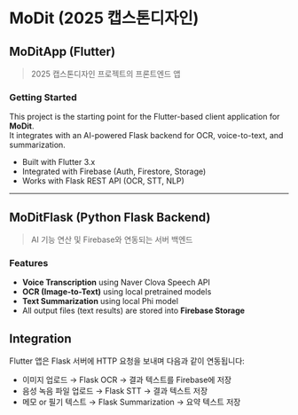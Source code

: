 # MoDit (2025 캡스톤디자인)

## MoDitApp (Flutter)
> 2025 캡스톤디자인 프로젝트의 프론트엔드 앱

### Getting Started
This project is the starting point for the Flutter-based client application for **MoDit**.  
It integrates with an AI-powered Flask backend for OCR, voice-to-text, and summarization.

- Built with Flutter 3.x  
- Integrated with Firebase (Auth, Firestore, Storage)  
- Works with Flask REST API (OCR, STT, NLP)

---

## MoDitFlask (Python Flask Backend)
> AI 기능 연산 및 Firebase와 연동되는 서버 백엔드

### Features
- **Voice Transcription** using Naver Clova Speech API  
- **OCR (Image-to-Text)** using local pretrained models  
- **Text Summarization** using local Phi model  
- All output files (text results) are stored into **Firebase Storage**

## Integration
Flutter 앱은 Flask 서버에 HTTP 요청을 보내며 다음과 같이 연동됩니다:

- 이미지 업로드 → Flask OCR → 결과 텍스트를 Firebase에 저장  
- 음성 녹음 파일 업로드 → Flask STT → 결과 텍스트 저장  
- 메모 or 필기 텍스트 → Flask Summarization → 요약 텍스트 저장
